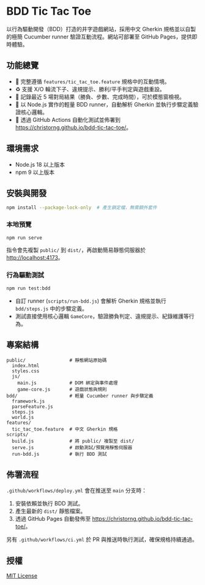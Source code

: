 # BDD Tic Tac Toe

以行為驅動開發（BDD）打造的井字遊戲網站，採用中文 Gherkin 規格並以自製的極簡 Cucumber runner 驗證互動流程。網站可部署至 GitHub Pages，提供即時體驗。

## 功能總覽

- 🎯 完整遵循 `features/tic_tac_toe.feature` 規格中的互動情境。
- ♻️ 支援 X/O 輪流下子、違規提示、勝利/平手判定與遊戲重設。
- 🧠 記錄最近 5 場對局結果（勝負、步數、完成時間），可於模態窗檢視。
- 🧪 以 Node.js 實作的輕量 BDD runner，自動解析 Gherkin 並執行步驟定義驗證核心邏輯。
- 🚀 透過 GitHub Actions 自動化測試並佈署到 <https://christorng.github.io/bdd-tic-tac-toe/>。

## 環境需求

- Node.js 18 以上版本
- npm 9 以上版本

## 安裝與開發

```bash
npm install --package-lock-only  # 產生鎖定檔，無需額外套件
```

### 本地預覽

```bash
npm run serve
```

指令會先複製 `public/` 到 `dist/`，再啟動簡易靜態伺服器於 <http://localhost:4173>。

### 行為驅動測試

```bash
npm run test:bdd
```

- 自訂 runner (`scripts/run-bdd.js`) 會解析 Gherkin 規格並執行 `bdd/steps.js` 中的步驟定義。
- 測試直接使用核心邏輯 `GameCore`，驗證勝負判定、違規提示、紀錄維護等行為。

## 專案結構

```
public/                # 靜態網站原始碼
  index.html
  styles.css
  js/
    main.js            # DOM 綁定與事件處理
    game-core.js       # 遊戲狀態與規則
bdd/                   # 輕量 Cucumber runner 與步驟定義
  framework.js
  parseFeature.js
  steps.js
  world.js
features/
  tic_tac_toe.feature  # 中文 Gherkin 規格
scripts/
  build.js             # 將 public/ 複製至 dist/
  serve.js             # 啟動測試/預覽用靜態伺服器
  run-bdd.js           # 執行 BDD 測試
```

## 佈署流程

`.github/workflows/deploy.yml` 會在推送至 `main` 分支時：

1. 安裝依賴並執行 BDD 測試。
2. 產生最新的 `dist/` 靜態檔案。
3. 透過 GitHub Pages 自動發佈至 <https://christorng.github.io/bdd-tic-tac-toe/>。

另有 `.github/workflows/ci.yml` 於 PR 與推送時執行測試，確保規格持續通過。

## 授權

[MIT License](./LICENSE)
